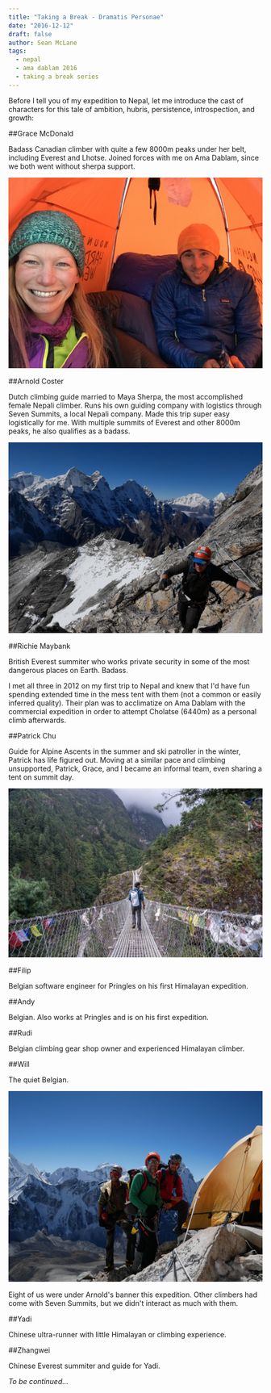 ```yaml
---
title: "Taking a Break - Dramatis Personae"
date: "2016-12-12"
draft: false
author: Sean McLane
tags:
  - nepal
  - ama dablam 2016
  - taking a break series
---
```

Before I tell you of my expedition to Nepal, let me introduce the cast of characters for this tale of ambition, hubris, persistence, introspection, and growth:

##Grace McDonald

Badass Canadian climber with quite a few 8000m peaks under her belt, including Everest and Lhotse. Joined forces with me on Ama Dablam, since we both went without sherpa support.

![](grace.jpg)

##Arnold Coster

Dutch climbing guide married to Maya Sherpa, the most accomplished female Nepali climber. Runs his own guiding company with logistics through Seven Summits, a local Nepali company. Made this trip super easy logistically for me. With multiple summits of Everest and other 8000m peaks, he also qualifies as a badass.

![](arnold.jpg)

##Richie Maybank

British Everest summiter who works private security in some of the most dangerous places on Earth. Badass.

I met all three in 2012 on my first trip to Nepal and knew that I'd have fun spending extended time in the mess tent with them (not a common or easily inferred quality). Their plan was to acclimatize on Ama Dablam with the commercial expedition in order to attempt Cholatse (6440m) as a personal climb afterwards.

##Patrick Chu

Guide for Alpine Ascents in the summer and ski patroller in the winter, Patrick has life figured out. Moving at a similar pace and climbing unsupported, Patrick, Grace, and I became an informal team, even sharing a tent on summit day.

![](patrick.jpg)

##Filip

Belgian software engineer for Pringles on his first Himalayan expedition.

##Andy

Belgian. Also works at Pringles and is on his first expedition.

##Rudi

Belgian climbing gear shop owner and experienced Himalayan climber.

##Will

The quiet Belgian.

![](belgians.jpg)

Eight of us were under Arnold's banner this expedition. Other climbers had come with Seven Summits, but we didn't interact as much with them.

##Yadi

Chinese ultra-runner with little Himalayan or climbing experience.

##Zhangwei

Chinese Everest summiter and guide for Yadi.

*To be continued...*